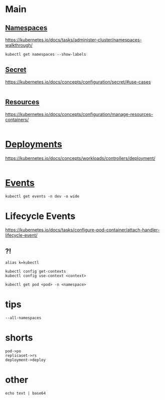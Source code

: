 # Main

## [Namespaces](CKAD_namespaces.md)
https://kubernetes.io/docs/tasks/administer-cluster/namespaces-walkthrough/
```
kubectl get namespaces --show-labels
```
## [Secret](CKAD_secret.md)
https://kubernetes.io/docs/concepts/configuration/secret/#use-cases

```

```

## [Resources](CKAD_resources.md)
https://kubernetes.io/docs/concepts/configuration/manage-resources-containers/

```

```

# [Deployments](CKAD_deployments.md)
https://kubernetes.io/docs/concepts/workloads/controllers/deployment/

```

```
# [Events](CKAD_events.md)

```
kubectl get events -n dev -o wide
```

# Lifecycle Events
https://kubernetes.io/docs/tasks/configure-pod-container/attach-handler-lifecycle-event/


## ?!
```
alias k=kubectl

kubectl config get-contexts
kubectl config use-context <context>

kubectl get pod <pod> -n <namespace>
```

# tips
```
--all-namespaces
```

# shorts
```
pod->po
replicaset->rs
deployment->deploy
```

# other

```
echo text | base64
```